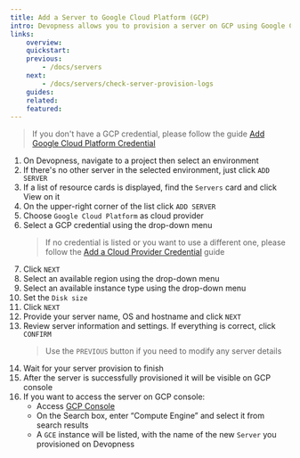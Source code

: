 ```yaml
---
title: Add a Server to Google Cloud Platform (GCP)
intro: Devopness allows you to provision a server on GCP using Google Compute Engine (GCE) and manage it through Devopness.
links:
    overview:
    quickstart:
    previous:
        - /docs/servers
    next:
        - /docs/servers/check-server-provision-logs
    guides:
    related:
    featured:
---
```


> If you don't have a GCP credential, please follow the guide [Add Google Cloud Platform Credential](/docs/cloud-provider-credentials/add-gcp-credential/)

1. On Devopness, navigate to a project then select an environment
1. If there's no other server in the selected environment, just click `ADD SERVER`
1. If a list of resource cards is displayed, find the `Servers` card and click View on it
1. On the upper-right corner of the list click `ADD SERVER`
1. Choose `Google Cloud Platform` as cloud provider
1. Select a GCP credential using the drop-down menu
    > If no credential is listed or you want to use a different one, please follow the [Add a Cloud Provider Credential](/docs/cloud-provider-credentials/add-cloud-provider-credential/) guide
1. Click `NEXT`
1. Select an available region using the drop-down menu
1. Select an available instance type using the drop-down menu
1. Set the `Disk size`
1. Click `NEXT`
1. Provide your server name, OS and hostname and click `NEXT`
1. Review server information and settings. If everything is correct, click `CONFIRM`
    > Use the `PREVIOUS` button if you need to modify any server details
1. Wait for your server provision to finish
1. After the server is successfully provisioned it will be visible on GCP console
1. If you want to access the server on GCP console:
    - Access [GCP Console](https://console.cloud.google.com/)
    - On the Search box, enter “Compute Engine” and select it from search results
    - A `GCE` instance will be listed, with the name of the new `Server` you provisioned on Devopness
